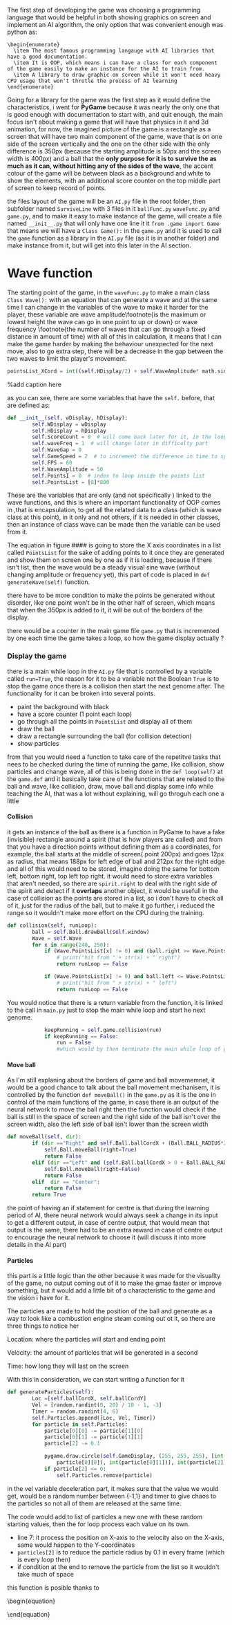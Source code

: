 The first step of developing the game was choosing a programming language that would be helpful in both showing graphics on screen and implement an AI algorithm, the only option that was convenient enough  was python as:

```
\begin{enumerate}
  \item The most famous programming langauge with AI libraries that have a good documentation.
  \item It is OOP, which means i can have a class for each component of the game easily to make an instance for the AI to train from.
  \item A library to draw graphic on screen while it won't need heavy CPU usage that won't throtle the process of AI learning 
\end{enumerate}
```

Going for a library for the game was the first step as it would define the characteristics, i went for **PyGame** because it was nearly the only one that is good enough with documentation to start with, and quit enough, the main focus isn't about making a game that will have that physics in it and 3d animation, for now, the imagined picture of the game is a rectangle as a screen that will have two main component of the game, wave that is on one side of the screen vertically and the one on the other side with the only difference is 350px (because the starting amplitude is 50px and the screen width is 400px) and a ball that the **only purpose for it is to survive the as much as it can, without hitting any of the sides of the wave**, the accent colour of the game will be between black as a background and white to show the elements, with an additional score counter on the top middle part of screen to keep record of points.

 the files layout of the game will be an `AI.py` file in the root folder, then subfolder named `SurviveLine` with 3 files in it `ballFunc.py` `waveFunc.py` and `game.py`, and to make it easy to make instance of the game, will create a file named `__init__.py` that will only have one line it it `from .game import Game` that means we will have a `Class Game():` in the `game.py` and it is used to call the `game` function as a library in the `AI.py` file (as it is in another folder) and make instance from it, but will get into this later in the AI section.



# Wave function

The starting point of the game, in the `waveFunc.py` to make a main class `Class Wave():` with  an equation that can generate a wave and at the same time I can change in the variables of the wave to make it harder for the player, these variable are 
wave amplitude\footnote{is the maximum or lowest height the wave can go in one point to up or down} or 
wave frequency \footnote{the number of waves that can go through a fixed distance in amount of time} with all of this in calculation, it means that I can make the game harder by making the behaviour unexpected for the next move, also to go extra step, there will be a decrease in the gap between the two waves to limit the player's movement.

```python
pointsList_XCord = int((self.HDisplay/2) + self.WaveAmplitude* math.sin(self.waveFreq * ((float(0)/-self.WDisplay)*(2*math.pi) + (time.time()))))
```

%add caption here

as you can see, there are some variables that have the `self.` before, that are defined as:

```python
def __init__(self, wDisplay, hDisplay):
        self.WDisplay = wDisplay
        self.HDisplay = hDisplay
        self.ScoreCount = 0  # will come back later for it, in the loop IMPORTANT
        self.waveFreq = 1  # will change later in difficulty part
        self.WaveGap = 0
        self.GameSpeed = 2  # to increment the difference in time to speed the FPS
        self.FPS = 60
        self.WaveAmplitude = 50
        self.PointsI = 0  # index to loop inside the points list
        self.PointsList = [0]*800
```

These are the variables that are only (and not specifically ) linked to the wave functions, and this is where an important functionality of OOP comes in ,that is encapsulation, to get all the related data to a class (which is wave class at this point), in it only and not others, if it is needed in other classes, then an instance of class wave can be made then the variable can be used from it.

The equation in figure #### is going to store the X axis coordinates in a list called `PointsList` for the sake of adding points to it once they are generated and show them on screen one by one as if it is loading, because if there isn't list, then the wave would be a steady visual sine wave (without changing amplitude or frequency yet), this part of code is placed in `def generateWave(self)` function.

there have to be more condition to make the points be generated without disorder, like one point won't be in the other half of screen, which means that when the 350px is added to it, it will be out of the borders of the display.

there would be a counter in the main game file `game.py` that is incremented by one each time the game takes a loop, so how the game display actually ?

### Display the game

there is a main while loop in the `AI.py` file that is controlled by a variable called `run=True`, the reason for it to be a variable not the Boolean `True` is to stop the game once there is a collision then start the next genome after. The functionality for it can be broken into several points.

- paint the background with black
- have a score counter (1 point each loop)
- go through all the points in `PointsList` and display all of them
- draw the ball
- draw a rectangle surrounding the ball (for collision detection)
- show particles

from that you would need a function to take care of the repetitve tasks that nees to be checked during the time of running the game, like collision, show particles and change wave, all of this is being done in the `def loop(self)` at the `game.def` and it basically take care of the functions that are related to the ball and wave, like collision, draw, move ball and display some info while teaching the AI, that was a lot without explaining, will go throguh each one a little

#### Collision

it gets an instance of the ball as there is a function in PyGame to have a fake (invisible) rectangle around a spirit (that is how players are called) and from that you have a direction points without defining them as a coordinates, for example, the ball starts at the middle of screen( point 200px) and goes 12px as radius, that means 188px for left edge of ball and 212px for the right edge and all of this would need to be stored, imagine doing the same for bottom left, bottom right, top left top right. it would need to store extra variables that aren't needed, so there are `spirit.right` to deal with the right side of the spirit and detect if it **overlaps** another object, it would be usefull in the case of collision as the points are stored in a list, so i don't have to check all of it, just for the radius of the ball, but to make it go further, i reduced the range so it wouldn't make more effort on the CPU during the training.

```python
def collision(self, runLoop):
        ball = self.Ball.drawBall(self.window)
        Wave = self.Wave
        for x in range(240, 250):
            if (Wave.PointsList[x] != 0) and (ball.right >= Wave.PointsList[x]-55-Wave.WaveGap+9):
                # print("hit from " + str(x) + " right")
                return runLoop == False

            if (Wave.PointsList[x] != 0) and ball.left <= Wave.PointsList[x]-338+Wave.WaveGap:
                # print("hit from " + str(x) + " left")
                return runLoop == False
```

You would notice that there is a return variable from the function, it is linked to the call in `main.py` just to stop the main while loop and start he next genome.

```python
			keepRunning = self.game.collision(run)
            if keepRunning == False:
                run = False
                #which would by then terminate the main while loop of game
```

#### Move ball

As I'm still explaning about the borders of game and ball movememnet, it would be a good chance to talk about the ball movement mechanisem, it is controlled by the function `def moveBall()` in the `game.py` as it is the one in control of the main functions of the game, in case there is an output of the neural network to move the ball right then the function would check if the ball is still in the space of screen and the right side of the ball isn't over the screen width, also the left side of ball isn't lower than the screen width

```python
def moveBall(self, dir):
        if (dir =="Right" and self.Ball.ballCordX + (Ball.BALL_RADIUS*2) < Game.DISPLAY_W):
            self.Ball.moveBall(right=True)
            return False
        elif (dir =="Left" and (self.Ball.ballCordX > 0 + Ball.BALL_RADIUS*2)):
            self.Ball.moveBall(right=False)
            return False
        elif  dir == "Center":
            return False
        return True
```

the point of having an if statement for centre is that during the learning period of AI, there neural network would always seek a change in its input to get a different output, in case of centre output, that would mean that output is the same, there had to be an extra reward in case of centre output to encourage the neural network to choose it (will discuss it into more details in the AI part)



####  Particles

this part is a little logic than the other because it was made for the visuallty of the game, no output coming out of it to make the gmae faster or improve something, but it would add a little bit of a characteristic to the game and the vision i have for it.

The particles are made to hold the position of the ball and generate as a way to look like a combustion engine steam coming out ot it, so there are three things to notice her

Location: where the particles will start and ending point

Velocity: the amount of particles that will be generated in a second

Time: how long they will last on the screen

With this in consideration, we can start writing a function for it 

```python
def generateParticles(self):
        Loc =[self.ballCordX, self.ballCordY] 
        Vel = [random.randint(0, 20) / 10 - 1, -3]
        Timer = random.randint(4, 6)
        self.Particles.append([Loc, Vel, Timer])
        for particle in self.Particles:
            particle[0][0] -= particle[1][0]
            particle[0][1] -= particle[1][1]
            particle[2] -= 0.1

            pygame.draw.circle(self.GameDisplay, (255, 255, 255), [int(
                particle[0][0]), int(particle[0][1])], int(particle[2]))
            if particle[2] <= 0:
                self.Particles.remove(particle)
```

in the vel variable deceleration part, it makes sure that the value we would get, would be a random number between {-1,1} and timer to give chaos to the particles so not all of them are released at the same time.

The code would add to list of particles a new one with these random starting values, then the for loop process each value on its own.

- line 7: it process the position on X-axis to the velocity also on the X-axis, same would happen to the Y-coordinates
- `particles[2]` is to reduce the particle radius by 0.1 in every frame (which is every loop then) 
- if condition at the end to remove the particle from the list so it wouldn't take much of space

this function is posible thanks to 

[^https://www.youtube.com/watch?v=F69-t33e8tk]:Particles - Pygame Tutorial by  DaFluffyPotato



\begin{equation}



\end{equation}